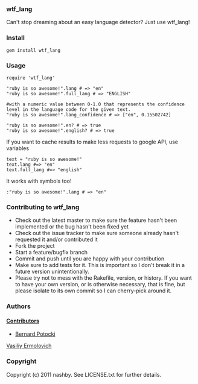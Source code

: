 ### wtf_lang

Can't stop dreaming about an easy language detector? Just use wtf_lang!

### Install

    gem install wtf_lang
  
### Usage

    require 'wtf_lang'
  
    "ruby is so awesome!".lang # => "en"
    "ruby is so awesome!".full_lang # => "ENGLISH"
  
    #with a numeric value between 0-1.0 that represents the confidence level in the language code for the given text. 
    "ruby is so awesome!".lang_confidence # => ["en", 0.15502742]
  
    "ruby is so awesome!".en? # => true
    "ruby is so awesome!".english? # => true
  
If you want to cache results to make less requests to google API, use variables
  
    text = "ruby is so awesome!"
    text.lang #=> "en"
    text.full_lang #=> "english"
  
It works with symbols too!

    :"ruby is so awesome!".lang # => "en"
  

### Contributing to wtf_lang
 
* Check out the latest master to make sure the feature hasn't been implemented or the bug hasn't been fixed yet
* Check out the issue tracker to make sure someone already hasn't requested it and/or contributed it
* Fork the project
* Start a feature/bugfix branch
* Commit and push until you are happy with your contribution
* Make sure to add tests for it. This is important so I don't break it in a future version unintentionally.
* Please try not to mess with the Rakefile, version, or history. If you want to have your own version, or is otherwise necessary, that is fine, but please isolate to its own commit so I can cherry-pick around it.

### Authors

#### [Contributors](http://github.com/nashby/wtf_lang/contributors)
 - [Bernard Potocki](https://github.com/imanel)

[Vasiliy Ermolovich](http://github.com/nashby/)<br/>

### Copyright

Copyright (c) 2011 nashby. See LICENSE.txt for
further details.

